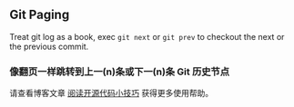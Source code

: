 ## Git Paging

Treat git log as a book, exec `git next` or `git prev` to checkout the next or the previous commit.

### 像翻页一样跳转到上一(n)条或下一(n)条 Git 历史节点

请查看博客文章 [阅读开源代码小技巧](https://hutusi.com/git-paging) 获得更多使用帮助。
